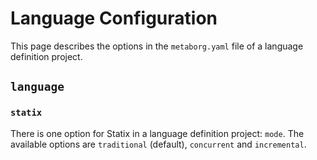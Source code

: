 # Language Configuration

This page describes the options in the `metaborg.yaml` file of a language
definition project.

## `language`

### `statix`

There is one option for Statix in a language definition project: `mode`. The
available options are `traditional` (default), `concurrent` and `incremental`.
